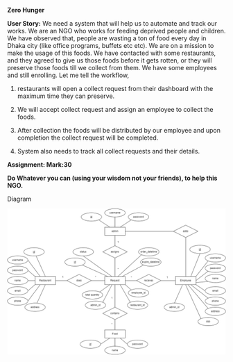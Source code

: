 **Zero Hunger**

**User Story:** We need a system that will help us to automate and track
our works. We are an NGO who works for feeding deprived people and
children. We have observed that, people are wasting a ton of food every
day in Dhaka city (like office programs, buffets etc etc). We are on a
mission to make the usage of this foods. We have contacted with some
restaurants, and they agreed to give us those foods before it gets
rotten, or they will preserve those foods till we collect from them. We
have some employees and still enrolling. Let me tell the workflow,

1. restaurants will open a collect request from their dashboard with
   the maximum time they can preserve.

2. We will accept collect request and assign an employee to collect the
   foods.

3. After collection the foods will be distributed by our employee and
   upon completion the collect request will be completed.

4. System also needs to track all collect requests and their details.

**Assignment: Mark:30**

**Do Whatever you can (using your wisdom not your friends), to help this
NGO.**

Diagram

![](ER_Diagram.png)